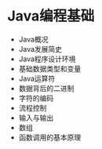 # Java编程基础

- Java概况
- Java发展简史
- Java程序设计环境
- 基础数据类型和变量
- Java运算符
- 数据背后的二进制
- 字符的编码
- 流程控制
- 输入与输出
- 数组
- 函数调用的基本原理